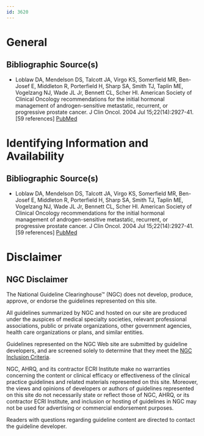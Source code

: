 ```yaml
---
id: 3620
---
```


# General

## Bibliographic Source(s)

- Loblaw DA, Mendelson DS, Talcott JA, Virgo KS, Somerfield MR, Ben-Josef E, Middleton R, Porterfield H, Sharp SA, Smith TJ, Taplin ME, Vogelzang NJ, Wade JL Jr, Bennett CL, Scher HI. American Society of Clinical Oncology recommendations for the initial hormonal management of androgen-sensitive metastatic, recurrent, or progressive prostate cancer. J Clin Oncol. 2004 Jul 15;22(14):2927-41. [59 references] [ PubMed ](http://www.ncbi.nlm.nih.gov/entrez/query.fcgi?cmd=Retrieve&db=pubmed&dopt=Abstract&list_uids=15184404)

# Identifying Information and Availability

## Bibliographic Source(s)

- Loblaw DA, Mendelson DS, Talcott JA, Virgo KS, Somerfield MR, Ben-Josef E, Middleton R, Porterfield H, Sharp SA, Smith TJ, Taplin ME, Vogelzang NJ, Wade JL Jr, Bennett CL, Scher HI. American Society of Clinical Oncology recommendations for the initial hormonal management of androgen-sensitive metastatic, recurrent, or progressive prostate cancer. J Clin Oncol. 2004 Jul 15;22(14):2927-41. [59 references] [ PubMed ](http://www.ncbi.nlm.nih.gov/entrez/query.fcgi?cmd=Retrieve&db=pubmed&dopt=Abstract&list_uids=15184404)

# Disclaimer

## NGC Disclaimer

The National Guideline Clearinghouse™ (NGC) does not develop, produce, approve, or endorse the guidelines represented on this site.

All guidelines summarized by NGC and hosted on our site are produced under the auspices of medical specialty societies, relevant professional associations, public or private organizations, other government agencies, health care organizations or plans, and similar entities.

Guidelines represented on the NGC Web site are submitted by guideline developers, and are screened solely to determine that they meet the [NGC Inclusion Criteria](/help-and-about/summaries/inclusion-criteria).

NGC, AHRQ, and its contractor ECRI Institute make no warranties concerning the content or clinical efficacy or effectiveness of the clinical practice guidelines and related materials represented on this site. Moreover, the views and opinions of developers or authors of guidelines represented on this site do not necessarily state or reflect those of NGC, AHRQ, or its contractor ECRI Institute, and inclusion or hosting of guidelines in NGC may not be used for advertising or commercial endorsement purposes.

Readers with questions regarding guideline content are directed to contact the guideline developer.

